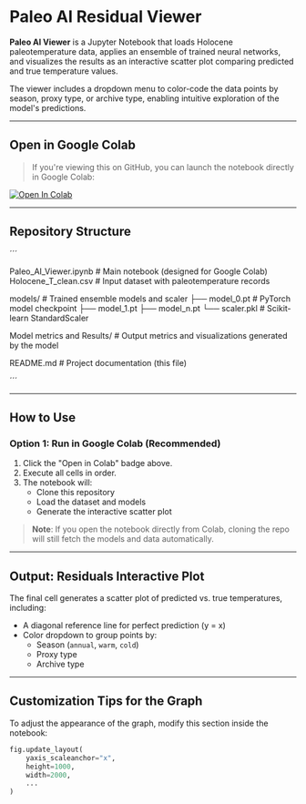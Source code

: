 # Paleo AI Residual Viewer

**Paleo AI Viewer** is a Jupyter Notebook that loads Holocene paleotemperature data, applies an ensemble of trained neural networks, and visualizes the results as an interactive scatter plot comparing predicted and true temperature values.

The viewer includes a dropdown menu to color-code the data points by season, proxy type, or archive type, enabling intuitive exploration of the model's predictions.

---

## Open in Google Colab

> If you're viewing this on GitHub, you can launch the notebook directly in Google Colab:

[![Open In Colab](https://colab.research.google.com/assets/colab-badge.svg)](https://colab.research.google.com/github/ArturStachnik/Paleo_AI_viewer/blob/main/Paleo_AI_Viewer.ipynb)

---

## Repository Structure

´´´

Paleo_AI_Viewer.ipynb          # Main notebook (designed for Google Colab)
Holocene_T_clean.csv           # Input dataset with paleotemperature records

models/                        # Trained ensemble models and scaler
├── model_0.pt                 # PyTorch model checkpoint
├── model_1.pt
├── model_n.pt
└── scaler.pkl                 # Scikit-learn StandardScaler

Model metrics and Results/     # Output metrics and visualizations generated by the model

README.md                      # Project documentation (this file)

´´´

---

## How to Use

### Option 1: Run in Google Colab (Recommended)

1. Click the "Open in Colab" badge above.
2. Execute all cells in order.
3. The notebook will:
   - Clone this repository
   - Load the dataset and models
   - Generate the interactive scatter plot

> **Note**: If you open the notebook directly from Colab, cloning the repo will still fetch the models and data automatically.

---

## Output: Residuals Interactive Plot

The final cell generates a scatter plot of predicted vs. true temperatures, including:

- A diagonal reference line for perfect prediction (y = x)
- Color dropdown to group points by:
  - Season (`annual`, `warm`, `cold`)
  - Proxy type
  - Archive type

---

## Customization Tips for the Graph

To adjust the appearance of the graph, modify this section inside the notebook:

```python
fig.update_layout(
    yaxis_scaleanchor="x",
    height=1000,
    width=2000,
    ...
)
